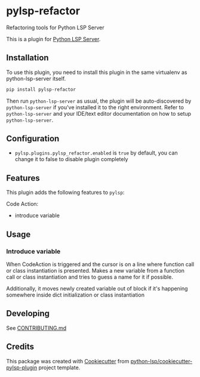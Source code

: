 # pylsp-refactor

Refactoring tools for Python LSP Server

This is a plugin for [Python LSP Server](https://github.com/python-lsp/python-lsp-server).

## Installation

To use this plugin, you need to install this plugin in the same virtualenv as python-lsp-server itself.

```bash
pip install pylsp-refactor
```

Then run `python-lsp-server` as usual, the plugin will be auto-discovered by
`python-lsp-server` if you've installed it to the right environment. Refer to
`python-lsp-server` and your IDE/text editor documentation on how to setup
`python-lsp-server`.

## Configuration

- `pylsp.plugins.pylsp_refactor.enabled` is `true` by default, you can change it to false to disable plugin completely

## Features

This plugin adds the following features to `pylsp`:

Code Action:

- introduce variable

## Usage

### Introduce variable

When CodeAction is triggered and the cursor is on a line where function call or class instantiation is presented.
Makes a new variable from a function call or class instantiation and tries to guess a name for it if possible.

Additionally, it moves newly created variable out of block if it's happening
somewhere inside dict initialization or class instantiation

## Developing

See [CONTRIBUTING.md](./CONTRIBUTING.md)

## Credits

This package was created with
[Cookiecutter](https://github.com/audreyr/cookiecutter) from
[python-lsp/cookiecutter-pylsp-plugin](https://github.com/python-lsp/cookiecutter-pylsp-plugin)
project template.
